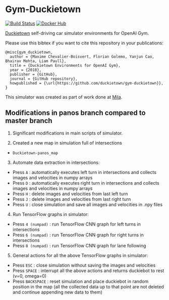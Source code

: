 # Gym-Duckietown

[![Build Status](https://circleci.com/gh/duckietown/gym-duckietown/tree/master.svg?style=shield)](https://circleci.com/gh/duckietown/gym-duckietown/tree/master) [![Docker Hub](https://img.shields.io/docker/pulls/duckietown/gym-duckietown.svg)](https://hub.docker.com/r/duckietown/gym-duckietown)


[Duckietown](http://duckietown.org/) self-driving car simulator environments for OpenAI Gym.

Please use this bibtex if you want to cite this repository in your publications:

```
@misc{gym_duckietown,
  author = {Maxime Chevalier-Boisvert, Florian Golemo, Yanjun Cao, Bhairav Mehta, Liam Paull},
  title = {Duckietown Environments for OpenAI Gym},
  year = {2018},
  publisher = {GitHub},
  journal = {GitHub repository},
  howpublished = {\url{https://github.com/duckietown/gym-duckietown}},
}
```

This simulator was created as part of work done at [Mila](https://mila.quebec/).

## Modifications in panos branch compared to master branch

1) Significant modifications in main scripts of simulator.

2) Created a new map in simulation full of intersections
- `Duckietown-panos_map`

3) Automate data extraction in intersections:
- Press `A` : automatically executes left turn in intersections and collects images and velocities in numpy arrays
- Press `D` : automatically executes right turn in intersections and collects images and velocities in numpy arrays
- Press `H` : delete images and velocities from last left turn 
- Press `J` : delete images and velocities from last right turn 
- Press `U` : close simulation and save all images and velocities in .npy files

4) Run TensorFlow graphs in simulator:
- Press `4 (numpad)` : run TensorFlow CNN graph for left turns in intersections
- Press `6 (numpad)` : run TensorFlow CNN graph for right turns in intersections
- Press `8 (numpad)` : run TensorFlow CNN graph for lane following

5) General actions for all the above TensorFlow graphs in simulator:
- Press `ESC` : close simulation without saving the images and velocities
- Press `SPACE` : interrupt all the above actions and returns duckiebot to rest (v=0, omega=0)
- Press `BACKSPACE` : reset simulation and place duckiebot in random position in the map (all the collected data up to that point are not deleted and continue appending new data to them)
